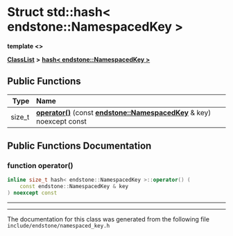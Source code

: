 

# Struct std::hash&lt; endstone::NamespacedKey &gt;

**template &lt;&gt;**



[**ClassList**](annotated.md) **>** [**hash&lt; endstone::NamespacedKey &gt;**](structstd_1_1hash_3_01endstone_1_1NamespacedKey_01_4.md)










































## Public Functions

| Type | Name |
| ---: | :--- |
|  size\_t | [**operator()**](#function-operator()) (const [**endstone::NamespacedKey**](classendstone_1_1NamespacedKey.md) & key) noexcept const<br> |




























## Public Functions Documentation




### function operator() 

```C++
inline size_t hash< endstone::NamespacedKey >::operator() (
    const endstone::NamespacedKey & key
) noexcept const
```




<hr>

------------------------------
The documentation for this class was generated from the following file `include/endstone/namespaced_key.h`


